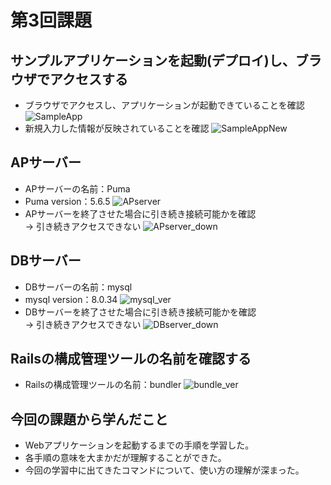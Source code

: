 # 第3回課題
## サンプルアプリケーションを起動(デプロイ)し、ブラウザでアクセスする
* ブラウザでアクセスし、アプリケーションが起動できていることを確認
![SampleApp](/RaiseTech/images/lecture03/SampleApp.png)
* 新規入力した情報が反映されていることを確認
![SampleAppNew](/RaiseTech/images/lecture03/SampleApp_new.png)

## APサーバー
* APサーバーの名前：Puma
* Puma version：5.6.5
![APserver](/RaiseTech/images/lecture03/APserver.png)
*  APサーバーを終了させた場合に引き続き接続可能かを確認<br>
   → 引き続きアクセスできない
![APserver_down](/RaiseTech/images/lecture03/APserver_down.png)

## DBサーバー
* DBサーバーの名前：mysql
* mysql version：8.0.34
![mysql_ver](/RaiseTech/images/lecture03/mysql_ver.png)
*  DBサーバーを終了させた場合に引き続き接続可能かを確認<br>
   → 引き続きアクセスできない
![DBserver_down](/RaiseTech/images/lecture03/DBserver_down.png)

## Railsの構成管理ツールの名前を確認する
* Railsの構成管理ツールの名前：bundler
![bundle_ver](/RaiseTech/images/lecture03/bundle_ver.png)

## 今回の課題から学んだこと
* Webアプリケーションを起動するまでの手順を学習した。
* 各手順の意味を大まかだが理解することができた。
* 今回の学習中に出てきたコマンドについて、使い方の理解が深まった。
